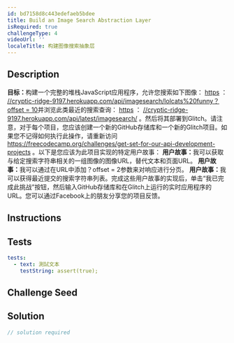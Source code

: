 ```yaml
---
id: bd7158d8c443edefaeb5bdee
title: Build an Image Search Abstraction Layer
isRequired: true
challengeType: 4
videoUrl: ''
localeTitle: 构建图像搜索抽象层
---
```


## Description
<section id="description"> <strong>目标：</strong>构建一个完整的堆栈JavaScript应用程序，允许您搜索如下图像： <a href="https://cryptic-ridge-9197.herokuapp.com/api/imagesearch/lolcats%20funny?offset=10" target="_blank">https</a> ： <a href="https://cryptic-ridge-9197.herokuapp.com/api/imagesearch/lolcats%20funny?offset=10" target="_blank">//cryptic-ridge-9197.herokuapp.com/api/imagesearch/lolcats%20funny？offset = 10</a>并浏览此类最近的搜索查询： <a href="https://cryptic-ridge-9197.herokuapp.com/api/latest/imagesearch/" target="_blank">https</a> ： <a href="https://cryptic-ridge-9197.herokuapp.com/api/latest/imagesearch/" target="_blank">//cryptic-ridge-9197.herokuapp.com/api/latest/imagesearch/</a> 。然后将其部署到Glitch。请注意，对于每个项目，您应该创建一个新的GitHub存储库和一个新的Glitch项目。如果您不记得如何执行此操作，请重新访问<a href="/challenges/get-set-for-our-api-development-projects">https://freecodecamp.org/challenges/get-set-for-our-api-development-projects</a> 。以下是您应该为此项目实现的特定用户故事： <strong>用户故事：</strong>我可以获取与给定搜索字符串相关的一组图像的图像URL，替代文本和页面URL。 <strong>用户故事：</strong>我可以通过在URL中添加？offset = 2参数来对响应进行分页。 <strong>用户故事：</strong>我可以获得最近提交的搜索字符串列表。完成这些用户故事的实现后，单击“我已完成此挑战”按钮，然后输入GitHub存储库和在Glitch上运行的实时应用程序的URL。您可以通过Facebook上的朋友分享您的项目反馈。 </section>

## Instructions
<section id="instructions">
</section>

## Tests
<section id='tests'>

```yml
tests:
  - text: 測試文本
    testString: assert(true);

```

</section>

## Challenge Seed
<section id='challengeSeed'>

</section>

## Solution
<section id='solution'>

```js
// solution required
```
</section>
